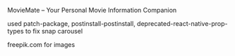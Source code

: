 MovieMate – Your Personal Movie Information Companion

used patch-package, postinstall-postinstall, deprecated-react-native-prop-types to fix snap carousel


freepik.com for images